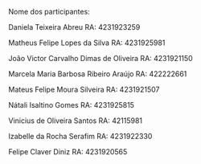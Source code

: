 Nome dos participantes:

Daniela Teixeira Abreu
RA: 4231923259

Matheus Felipe Lopes da Silva
RA: 4231925981

João Victor Carvalho Dimas de Oliveira
RA: 4231921150

Marcela Maria Barbosa Ribeiro Araújo
RA: 422222661

Mateus Felipe Moura Silveira
RA: 4231921507

Nátali Isaltino Gomes 
RA: 4231925815 

Vinicius de Oliveira Santos 
RA: 42115981

Izabelle da Rocha Serafim 
RA: 4231922330

Felipe Claver Diniz
RA: 4231920565
